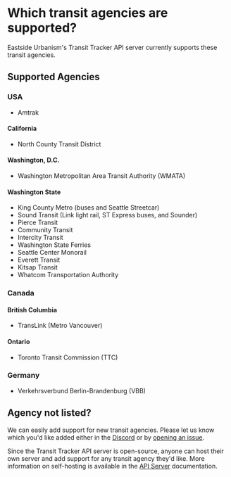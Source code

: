 # Which transit agencies are supported?

Eastside Urbanism's Transit Tracker API server currently supports these transit agencies.

## Supported Agencies

### USA

- Amtrak

#### California

- North County Transit District

#### Washington, D.C.

- Washington Metropolitan Area Transit Authority (WMATA)

#### Washington State

- King County Metro (buses and Seattle Streetcar)
- Sound Transit (Link light rail, ST Express buses, and Sounder)
- Pierce Transit
- Community Transit
- Intercity Transit
- Washington State Ferries
- Seattle Center Monorail
- Everett Transit
- Kitsap Transit
- Whatcom Transportation Authority

### Canada

#### British Columbia

- TransLink (Metro Vancouver)

#### Ontario

- Toronto Transit Commission (TTC)

### Germany

- Verkehrsverbund Berlin-Brandenburg (VBB)

## Agency not listed?

We can easily add support for new transit agencies. Please let us know which you'd like added either in the [Discord](https://discord.com/invite/zhXKQ4vMp8) or by [opening an issue](https://github.com/EastsideUrbanism/transit-tracker/issues).

Since the Transit Tracker API server is open-source, anyone can host their own server and add support for any transit agency they'd like. More information on self-hosting is available in the [API Server](../../03-advanced/api-server.md) documentation.
